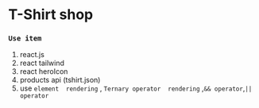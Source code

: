 # T-Shirt shop

### `Use item`
1. react.js 
2. react tailwind
3. react heroIcon
4. products api (tshirt.json)
5. use  `element  rendering` , `Ternary operator  rendering` ,`&& operator`,`|| operator`
